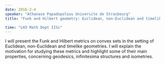 ```yaml
---
date: 2016-2-4
speaker: "Athanase Papadopolous Universite de Strasbourg"
title: "Funk and Hilbert geometry: Euclidean, non-Euclidean and timelike"

time: "LH3 Math Dept IISc"
---
```

I will present the Funk and Hilbert metrics on convex sets in the setting of Euclidean, non-Euclidean and timelike geometries. I will explain the motivation for studying these metrics and highlight some of their main properties, concerning geodesics, infinitesima structures and isometries.
